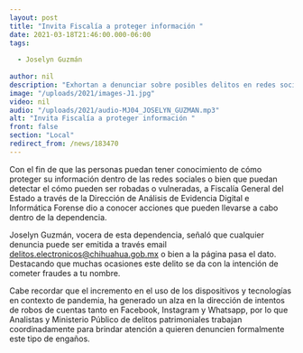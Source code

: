 ```yaml
---
layout: post
title: "Invita Fiscalía a proteger información "
date: 2021-03-18T21:46:00.000-06:00
tags:
  
  - Joselyn Guzmán
  
author: nil
description: "Exhortan a denunciar sobre posibles delitos en redes sociales."
image: "/uploads/2021/images-J1.jpg"
video: nil
audio: "/uploads/2021/audio-MJ04_JOSELYN_GUZMAN.mp3"
alt: "Invita Fiscalía a proteger información "
front: false
section: "Local"
redirect_from: /news/183470
---
```


Con el fin de que las personas puedan tener conocimiento de cómo proteger su información dentro de las redes sociales o bien que puedan detectar el cómo pueden ser robadas o vulneradas, a Fiscalía General del Estado a través de la Dirección de Análisis de Evidencia Digital e Informática Forense dio a conocer acciones que pueden llevarse a cabo dentro de la dependencia.

Joselyn Guzmán, vocera de esta dependencia, señaló que cualquier denuncia puede ser emitida a través email delitos.electronicos@chihuahua.gob.mx o bien a la página pasa el dato. Destacando que muchas ocasiones este delito se da con la intención de cometer fraudes a tu nombre.

Cabe recordar que el incremento en el uso de los dispositivos y tecnologías en contexto de pandemia, ha generado un alza en la dirección de intentos de robos de cuentas tanto en Facebook, Instagram y Whatsapp, por lo que Analistas y Ministerio Público de delitos patrimoniales trabajan coordinadamente para brindar atención a quieren denuncien formalmente este tipo de engaños.
